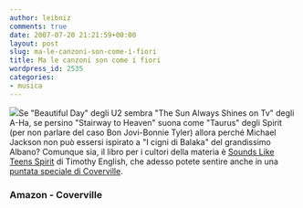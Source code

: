 ```yaml
---
author: leibniz
comments: true
date: 2007-07-20 21:21:59+00:00
layout: post
slug: ma-le-canzoni-son-come-i-fiori
title: Ma le canzoni son come i fiori
wordpress_id: 2535
categories:
- musica
---
```


![](http://static.last.fm/labelavatar/ba4d603bae5e600b6421393371f535cb.jpg)Se "Beautiful Day" degli U2 sembra "The Sun Always Shines on Tv" degli A-Ha, se persino "Stairway to Heaven" suona come "Taurus" degli Spirit (per non parlare del caso Bon Jovi-Bonnie Tyler) allora perché Michael Jackson non può essersi ispirato a "I cigni di Balaka" del grandissimo Albano? Comunque sia, il libro per i cultori della materia è [Sounds Like Teens Spirit](http://www.amazon.com/o/ASIN/0595396194/002-2311007-9301640?SubscriptionId=02ZH6J1W0649DTNS6002) di Timothy English, che adesso potete sentire anche in una [puntata speciale di Coverville](http://www.coverville.com/archives/2007/07/coverville_344.html).


### Amazon - Coverville
